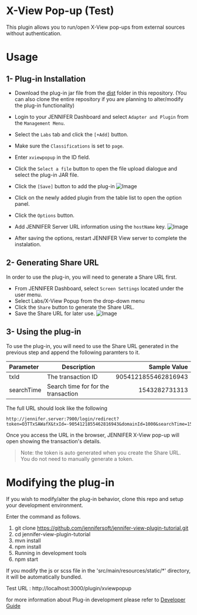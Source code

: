 # X-View Pop-up (Test)
This plugin allows you to run/open X-View pop-ups from external sources without authentication.

# Usage
## 1- Plug-in Installation
* Download the plug-in jar file from the [dist](https://github.com/jennifersoft/jennifer-view-plugin-xviewpopup/tree/master/dist) folder in this repository. (You can also clone the entire repository if you are planning to alter/modify the plug-in functionality)
* Login to your JENNIFER Dashboard and select `Adapter and Plugin` from the `Management Menu`.
* Select the `Labs` tab and click the `[+Add]` button.
* Make sure the `Classifications` is set to `page`.
* Enter `xviewpopup` in the ID field.
* Click the `Select a file` button to open the file upload dialogue and select the plug-in JAR file.
* Click the `[Save]` button to add the plug-in
![Image](https://user-images.githubusercontent.com/3861725/49051956-429f8200-f22d-11e8-903e-f31f5e90ca71.png)

* Click on the newly added plugin from the table list to open the option panel.
* Click the `Options` button.
* Add JENNIFER Server URL information using the `hostName` key.
![Image](https://user-images.githubusercontent.com/3861725/49052185-1afce980-f22e-11e8-83bb-c37a9a19d821.png)
* After saving the options, restart JENNIFER View server to complete the instalation.

## 2- Generating Share URL
In order to use the plug-in, you will need to generate a Share URL first. 
* From JENNIFER Dashboard, select `Screen Settings` located under the user menu.
* Select Labs/X-View Popup from the drop-down menu
* Click the `Share` button to generate the Share URL.
* Save the Share URL for later use.
![Image](https://user-images.githubusercontent.com/3861725/49052531-a034ce00-f22f-11e8-9717-4bc9867da3e6.png)

## 3- Using the plug-in
To use the plug-in, you will need to use the Share URL generated in the previous step and append the following paramters to it. 

| Parameter | Description | Sample Value |
|:-------|-------|-------:|
| txId | The transaction ID  | 9054121855462816943 |
| searchTime | Search time for for the transaction | 1543282731313 |

The full URL should look like the following 
```
http://jennifer.server:7900/login/redirect?token=O3TTxSAWafX&txId=-9054121855462816943&domainId=1000&searchTime=1543282731313
```

Once you access the URL in the browser, JENNIFER X-View pop-up will open showing the transaction's details.

> Note: the token is auto generated when you create the Share URL. You do not need to manually generate a token.


# Modifying the plug-in

If you wish to modify/alter the plug-in behavior, clone this repo and setup your development environment.

Enter the command as follows.

 1. git clone https://github.com/jennifersoft/jennifer-view-plugin-tutorial.git 
 2. cd jennifer-view-plugin-tutorial
 3. mvn install
 4. npm install
 5. Running in development tools
 6. npm start
 
 If you modify the js or scss file in the 'src/main/resources/static/*' directory, it will be automatically bundled.
 
Test URL : http://localhost:3000/plugin/xviewpopup


for more information about Plug-in development please refer to [Developer Guide](https://github.com/jennifersoft/jennifer-view-plugin-tutorial)
